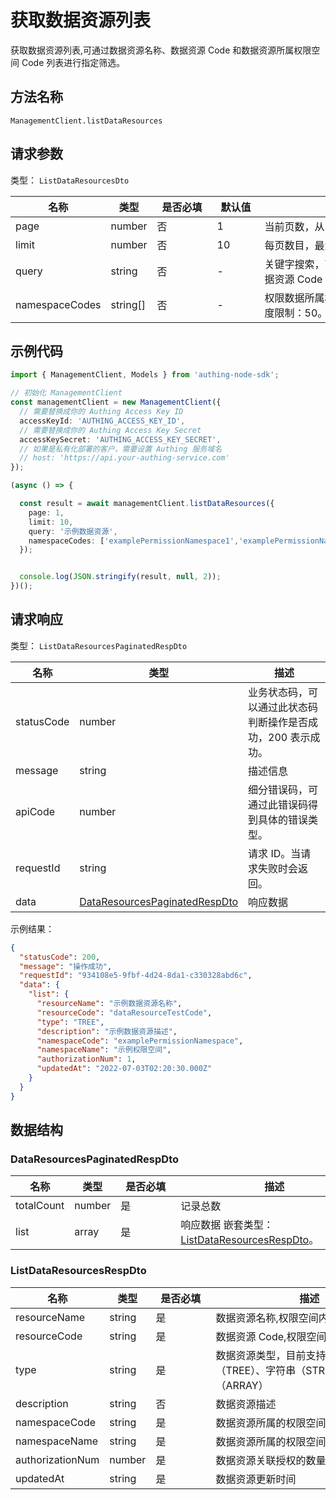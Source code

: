 # 获取数据资源列表

<!--
  警告⚠️：
  不要直接修改该文档，
  https://github.com/Authing/authing-docs-factory
  使用该项目进行生成
-->

<LastUpdated />

获取数据资源列表,可通过数据资源名称、数据资源 Code 和数据资源所属权限空间 Code 列表进行指定筛选。

## 方法名称

`ManagementClient.listDataResources`

## 请求参数

类型： `ListDataResourcesDto`


| 名称 | 类型 | <div style="width:80px">是否必填</div> | <div style="width:60px">默认值</div> | <div style="width:300px">描述</div> | <div style="width:200px">示例值</div> |
| ---- | ---- | ---- | ---- | ---- | ---- |
 | page | number  | 否 | 1 | 当前页数，从 1 开始  | `1` |
 | limit | number  | 否 | 10 | 每页数目，最大不能超过 50，默认为 10  | `10` |
 | query | string  | 否 | - | 关键字搜索，可以是数据资源名称或者数据资源 Code  | `资源1` |
 | namespaceCodes | string[]  | 否 | - | 权限数据所属权限空间 Code 列表 数组长度限制：50。 | `["examplePermissionNamespace1","examplePermissionNamespac2"]` |




## 示例代码

```ts
import { ManagementClient, Models } from 'authing-node-sdk';

// 初始化 ManagementClient
const managementClient = new ManagementClient({
  // 需要替换成你的 Authing Access Key ID
  accessKeyId: 'AUTHING_ACCESS_KEY_ID',
  // 需要替换成你的 Authing Access Key Secret
  accessKeySecret: 'AUTHING_ACCESS_KEY_SECRET',
  // 如果是私有化部署的客户，需要设置 Authing 服务域名
  // host: 'https://api.your-authing-service.com'
});

(async () => {

  const result = await managementClient.listDataResources({
    page: 1,
    limit: 10,
    query: '示例数据资源',
    namespaceCodes: ['examplePermissionNamespace1','examplePermissionNamespace2']
  });


  console.log(JSON.stringify(result, null, 2));
})();

```




## 请求响应

类型： `ListDataResourcesPaginatedRespDto`

| 名称 | 类型 | 描述 |
| ---- | ---- | ---- |
| statusCode | number | 业务状态码，可以通过此状态码判断操作是否成功，200 表示成功。 |
| message | string | 描述信息 |
| apiCode | number | 细分错误码，可通过此错误码得到具体的错误类型。 |
| requestId | string | 请求 ID。当请求失败时会返回。 |
| data | <a href="#DataResourcesPaginatedRespDto">DataResourcesPaginatedRespDto</a> | 响应数据 |



示例结果：

```json
{
  "statusCode": 200,
  "message": "操作成功",
  "requestId": "934108e5-9fbf-4d24-8da1-c330328abd6c",
  "data": {
    "list": {
      "resourceName": "示例数据资源名称",
      "resourceCode": "dataResourceTestCode",
      "type": "TREE",
      "description": "示例数据资源描述",
      "namespaceCode": "examplePermissionNamespace",
      "namespaceName": "示例权限空间",
      "authorizationNum": 1,
      "updatedAt": "2022-07-03T02:20:30.000Z"
    }
  }
}
```

## 数据结构


### <a id="DataResourcesPaginatedRespDto"></a> DataResourcesPaginatedRespDto

| 名称 | 类型 | <div style="width:80px">是否必填</div> | <div style="width:300px">描述</div> | <div style="width:200px">示例值</div> |
| ---- |  ---- | ---- | ---- | ---- |
| totalCount | number | 是 | 记录总数   |  |
| list | array | 是 | 响应数据 嵌套类型：<a href="#ListDataResourcesRespDto">ListDataResourcesRespDto</a>。  |  |


### <a id="ListDataResourcesRespDto"></a> ListDataResourcesRespDto

| 名称 | 类型 | <div style="width:80px">是否必填</div> | <div style="width:300px">描述</div> | <div style="width:200px">示例值</div> |
| ---- |  ---- | ---- | ---- | ---- |
| resourceName | string | 是 | 数据资源名称,权限空间内唯一   |  `示例数据资源名称` |
| resourceCode | string | 是 | 数据资源 Code,权限空间内唯一   |  `dataResourceTestCode` |
| type | string | 是 | 数据资源类型，目前支持树结构（TREE）、字符串（STRING）、数组（ARRAY）   | TREE |
| description | string | 否 | 数据资源描述   |  `示例数据资源描述` |
| namespaceCode | string | 是 | 数据资源所属的权限空间 Code   |  `examplePermissionNamespace` |
| namespaceName | string | 是 | 数据资源所属的权限空间名称   |  `示例权限空间` |
| authorizationNum | number | 是 | 数据资源关联授权的数量   |  `1` |
| updatedAt | string | 是 | 数据资源更新时间   |  `2022-07-03T02:20:30.000Z` |


